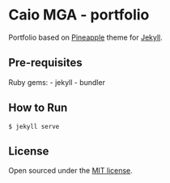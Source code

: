 # Caio MGA - portfolio

Portfolio based on [Pineapple](https://arnolds.io/pineapple/) theme for [Jekyll](https://jekyllrb.com/).

## Pre-requisites
Ruby
gems:
    - jekyll
    - bundler

## How to Run

```
$ jekyll serve
```

## License

Open sourced under the [MIT license](LICENSE.md).
